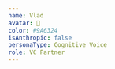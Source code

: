 ```yaml
---
name: Vlad
avatar: 🦏
color: #9A6324
isAnthropic: false
personaType: Cognitive Voice
role: VC Partner
---
```


